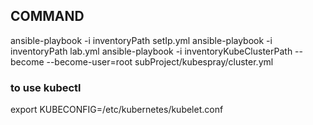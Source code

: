## COMMAND

ansible-playbook -i inventoryPath setIp.yml
ansible-playbook -i inventoryPath lab.yml
ansible-playbook -i inventoryKubeClusterPath --become --become-user=root subProject/kubespray/cluster.yml
### to use kubectl
export KUBECONFIG=/etc/kubernetes/kubelet.conf
